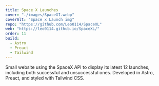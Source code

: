 ```yaml
---
title: Space X Launches
cover: "./images/SpaceXI.webp"
coverAlt: "Space x Launch img"
repo: "https://github.com/Leo0114/SpaceXL"
web: "https://leo0114.github.io/SpaceXL/"
order: 11
build:
  - Astro
  - Preact
  - Tailwind
---
```


Small website using the SpaceX API to display its latest 12 launches, including both successful and unsuccessful ones. Developed in Astro, Preact, and styled with Tailwind CSS.
